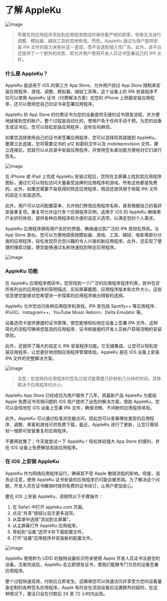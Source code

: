 # 了解 AppleKu

![image](/AppleKu是什么/1.webp)

> 苹果在将应用程序添加到应用程序商店时保持着严格的政策，导致无法进行调整、模拟器、越狱工具和其他修改。然而，AppleKu 通过为用户提供安装 IPA 文件的能力来弥补这一差距，而不会遇到侵入性广告。此外，该平台还提供了一个额外的优势，即允许用户使用开发人员证书签署自己的 IPA 文件。

### 什么是 AppleKu？

AppleKu 是适用于 iOS 的第三方 App Store，允许用户绕过 App Store 限制来安装应用程序、游戏、调整、模拟器、越狱工具等。这个设备上的 IPA 安装程序不仅可以使用 AppleKu 证书（付费解决方案）在您的 iPhone 上侧载安装应用程序，还可以使用您自己的证书来签署应用程序。

AppleKu 的 App Store 的付费证书为您的设备提供无缝的证书颁发流程，并方便地链接到您的帐户。整个过程是自动化的，使用户免于任何手动干预。为您的设备生成证书后，您可以轻松安装应用程序，没有任何麻烦。

如果您选择使用自己的证书来签署应用程序，您可以选择将其链接到 AppleKu。要建立此连接，您将需要证书的 p12 和密码文件以及 mobileprovision 文件。建立连接后，您就可以从目录中安装应用程序，并使用签名者功能方便地对它们进行签名。

![image](/AppleKu是什么/2.webp)

在 iPhone 或 iPad 上完成 AppleKu 安装过程后，您将在主屏幕上找到其应用程序图标，通过它可以轻松访问大量备受追捧的应用程序和游戏，所有这些都是免费的。此外，如果您需要不易获得的特定应用程序，商店还提供用于侧载 IPA 文件的自定义安装选项。

此外，用户可以访问配置菜单，允许他们修改应用程序名称，甚至根据自己的喜好安装重复项。重复项允许运行多个应用程序实例。适用于 iOS 的 AppleKu 确保用户友好的体验，提供各种应用程序和方便的自定义选项，以满足您的个人需求。

AppleKu 应用程序拥有用户友好的界面，确保通过其广泛的 IPA 库轻松导航。与 App Store 类似，您可以方便地探索按模拟器、游戏、工具、越狱、电影等部分分类的应用程序，轻松发现符合您兴趣的令人兴奋的新应用程序。此外，还实现了便捷的搜索功能，使您能够通过名称快速找到特定应用程序。

![image](/AppleKu是什么/3.webp)

### AppleKu 功能

在 AppleKu 应用程序商店中，您将找到一个广泛的应用程序程序列表，其中包含所有列出的应用程序的简明描述、实际屏幕截图、应用程序版本和文件大小。这些信息使您能够对您希望进一步探索的应用程序做出明智的选择。

AppleKu 允许您访问各种应用程序和游戏。IPA 库包括 Spotify++ 等应用程序、iPoGO、Instagram++、YouTube Music Reborn、Delta Emulator 等。

设备选项卡提供便捷的证书管理，使您能够轻松地在设备上签署 IPA 文件。这种简化的流程可确保您首选的应用程序、证书和链接的开发人员帐户获得流畅的安装体验。

此外，还提供了强大的自定义 IPA 安装程序功能。它无缝集成，让您可以轻松安装应用程序，让您更好地控制应用程序管理体验。AppleKu 是在 iOS 设备上安装 IPA 文件的完整解决方案。

![image](/AppleKu是什么/4.webp)

> 注意：您选择的应用程序的签名过程可能需要几秒钟到几分钟的时间，具体取决于应用程序的大小。

AppleKu App Store 已经成功为用户服务了几年，其最新产品 AppleKu 为面临 Apple 免费证书吊销问题的 iOS 用户提供了出色的解决方案。借助 AppleKu，您可以自信地在 iOS 设备上签署 IPA 文件，确保流畅、不间断的应用程序体验。

此外，AppleKu 可以通过标准浏览器访问，因此您可以查看哪些类型的应用程序、调整、黑客和游戏可供免费下载。最近，AppleKu 进行了更新，让您只需轻轻一按即可安装重复的应用程序。

不要再犹豫了；今天就尝试一下 AppleKu！轻松体验强大 App Store 的便利，并在 iOS 设备上免费解锁高级应用程序。

### 在 iOS 上安装 AppleKu

AppleKu 作为网络应用程序运行，确保其不受 Apple 撤销流程的影响。但是，请务必注意，使用 AppleKu 证书安装的应用程序仍可能会被吊销。为了解决这个问题，开发人员在证书撤销时提供免费的证书续订，让用户更加安心。

要在 iOS 上安装 AppleKu，请按照以下步骤操作：

1. 在 Safari 中打开 appleku.com 页面。
2. 点击“共享”按钮以显示更多选项。
3. 从菜单中选择“添加到主屏幕”。
4. 从主屏幕打开 AppleKu 应用程序。
5. 导航到“设备”选项卡并下载配置文件。
6. 打开“设置”应用程序并安装新的配置文件。

![image](/AppleKu是什么/5.webp)

AppleKu 使用称为 UDID 的独特设备标识符来使用 Apple 开发人员证书注册您的设备。注册完成后，AppleKu 会立即颁发证书，使我们能够专门为您的设备签署应用程序。

整个过程快速高效，付款后立即发生。这确保您可以快速访问并享受为您的设备量身定制的各种签名应用程序。Apple 有时会在添加设备后设置额外的超时。在这种情况下，激活只会在付款后 24 至 72 小时内出现。
